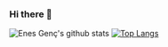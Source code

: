 ### Hi there 👋

![Enes Genç's github stats](https://github-readme-stats.vercel.app/api?username=RedS-DEV&show_icons=true&count_private=true&theme=tokyonight)
[![Top Langs](https://github-readme-stats.vercel.app/api/top-langs/?username=RedS-DEV&langs_count=5)](https://github.com/anuraghazra/github-readme-stats)



<!--
**RedS-DEV/RedS-DEV** is a ✨ _special_ ✨ repository because its `README.md` (this file) appears on your GitHub profile.

Here are some ideas to get you started:

- 🔭 I’m currently working on ...
- 🌱 I’m currently learning ...
- 👯 I’m looking to collaborate on ...
- 🤔 I’m looking for help with ...
- 💬 Ask me about ...
- 📫 How to reach me: ...
- 😄 Pronouns: ...
- ⚡ Fun fact: ...
-->
